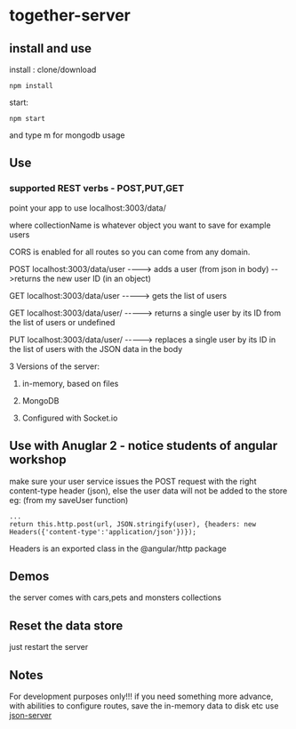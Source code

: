 # together-server

## install and use
install : clone/download 
 
````
npm install
````
start:   
````
npm start
````
and type m for mongodb usage
 
 
## Use

### supported REST verbs - POST,PUT,GET

point your app to use localhost:3003/data/<collectionName>

where collectionName is whatever object you want to save for example users

CORS is enabled for all routes so you can come from any domain.

POST localhost:3003/data/user ----> adds a user (from json in body) -->returns the new user ID (in an object)
 
GET localhost:3003/data/user -----> gets the list of users

GET localhost:3003/data/user/<id> -----> returns a single user by its ID from the list of users or undefined

PUT localhost:3003/data/user/<id> -----> replaces a single user by its ID in the list of users with the JSON data in the body

3 Versions of the server:

1.  in-memory, based on files

2.  MongoDB

3.  Configured with Socket.io



## Use with Anuglar 2 - notice students of angular workshop

make sure your user service issues the POST request with the right content-type header (json), else the user data will not be added to the store
eg: (from my saveUser function)
```
...
return this.http.post(url, JSON.stringify(user), {headers: new Headers({'content-type':'application/json'})});
```

Headers is an exported class in the @angular/http package

## Demos

the server comes with cars,pets and monsters collections

## Reset the data store

just restart the server

## Notes 

For development purposes only!!!
if you need something more advance, with abilities to configure routes, save the in-memory data to disk etc use [json-server](https://www.npmjs.com/package/json-server)
